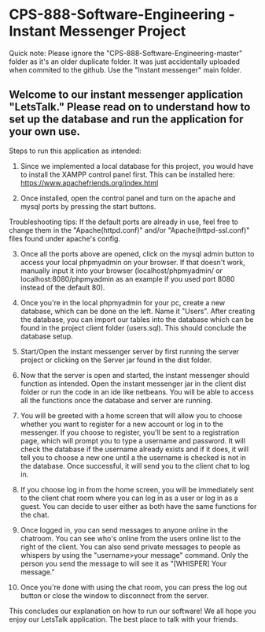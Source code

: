 # CPS-888-Software-Engineering - Instant Messenger Project

Quick note: Please ignore the "CPS-888-Software-Engineering-master" folder as it's an older duplicate folder. It was just accidentally uploaded when commited to the github. Use the "Instant messenger" main folder.


## Welcome to our instant messenger application "LetsTalk." Please read on to understand how to set up the database and run the application for your own use.

Steps to run this application as intended:

1) Since we implemented a local database for this project, you would have to install the XAMPP control panel first. This can be installed here: https://www.apachefriends.org/index.html

2) Once installed, open the control panel and turn on the apache and mysql ports by pressing the start buttons.

Troubleshooting tips: If the default ports are already in use, feel free to change them in the "Apache(httpd.conf)" and/or      "Apache(httpd-ssl.conf)" files found under apache's config.

3) Once all the ports above are opened, click on the mysql admin button to access your local phpmyadmin on your browser. If that doesn't work, manually input it into your browser (localhost/phpmyadmin/ or localhost:8080/phpmyadmin as an example if you used port 8080 instead of the default 80).

4) Once you're in the local phpmyadmin for your pc, create a new database, which can be done on the left. Name it "Users". After creating the database, you can import our tables into the database which can be found in the project client folder (users.sql). This should conclude the database setup.

5) Start/Open the instant messenger server by first running the server project or clicking on the Server jar found in the dist folder.

6) Now that the server is open and started, the instant messenger should function as intended. Open the instant messenger jar in the client dist folder or run the code in an ide like netbeans. You will be able to access all the functions once the database and server are running.

7) You will be greeted with a home screen that will allow you to choose whether you want to register for a new account or log in to the messenger. If you choose to register, you'll be sent to a registration page, which will prompt you to type a username and password. It will check the database if the username already exists and if it does, it will tell you to choose a new one until a the username is checked is not in the database. Once successful, it will send you to the client chat to log in.

8) If you choose log in from the home screen, you will be immediately sent to the client chat room where you can log in as a user or log in as a guest. You can decide to user either as both have the same functions for the chat.

9) Once logged in, you can send messages to anyone online in the chatroom. You can see who's online from the users online list to the right of the client. You can also send private messages to people as whispers by using the "username>your message" command. Only the person you send the message to will see it as "[WHISPER] Your message."

10) Once you're done with using the chat room, you can press the log out button or close the window to disconnect from the server. 


This concludes our explanation on how to run our software! We all hope you enjoy our LetsTalk application. The best place to talk with your friends.
